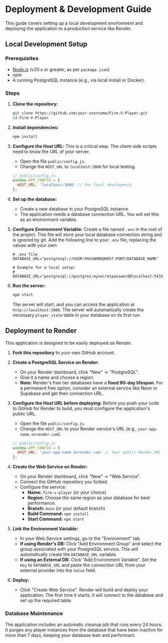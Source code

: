 # Deployment & Development Guide

This guide covers setting up a local development environment and deploying the application to a production service like Render.

## Local Development Setup

### Prerequisites

-   [Node.js](https://nodejs.org/) (v20.x or greater, as per `package.json`)
-   npm
-   A running PostgreSQL instance (e.g., via local install or Docker).

### Steps

1.  **Clone the repository:**
    ```bash
    git clone https://github.com/your-username/Fire-V-Player.git
    cd Fire-V-Player
    ```

2.  **Install dependencies:**
    ```bash
    npm install
    ```

3.  **Configure the Host URL:**
    This is a critical step. The client-side scripts need to know the URL of your server.
    -   Open the file `public/config.js`.
    -   Change the `HOST_URL` to `localhost:3000` for local testing.
    ```javascript
    // public/config.js
    window.APP_CONFIG = {
      HOST_URL: 'localhost:3000' // For local development
    };
    ```

4.  **Set up the database:**
    -   Create a new database in your PostgreSQL instance.
    -   The application needs a database connection URL. You will set this as an environment variable.

5.  **Configure Environment Variable:**
    Create a file named `.env` in the root of the project. This file will store your local database connection string and is ignored by git.
    Add the following line to your `.env` file, replacing the values with your own:
    ```
    # .env file
    DATABASE_URL="postgresql://USER:PASSWORD@HOST:PORT/DATABASE_NAME"
    
    # Example for a local setup:
    # DATABASE_URL="postgresql://postgres:mysecretpassword@localhost:5432/firevplayer"
    ```

6.  **Run the server:**
    ```bash
    npm start
    ```
    The server will start, and you can access the application at `http://localhost:3000`. The server will automatically create the necessary `player_state` table in your database on its first run.

## Deployment to Render

This application is designed to be easily deployed on Render.

1.  **Fork this repository** to your own GitHub account.

2.  **Create a PostgreSQL Service on Render:**
    -   On your Render dashboard, click "New" -> "PostgreSQL".
    -   Give it a name and choose a region.
    -   **Note:** Render's free tier databases have a **fixed 90-day lifespan**. For a permanent free option, consider an external service like Neon or Supabase and get their connection URL.

3.  **Configure the Host URL before deploying:**
    Before you push your code to GitHub for Render to build, you must configure the application's public URL.
    -   Open the file `public/config.js`.
    -   Change the `HOST_URL` to your Render service's URL (e.g., `your-app-name.onrender.com`).
    ```javascript
    // public/config.js
    window.APP_CONFIG = {
      HOST_URL: 'your-app-name.onrender.com' // Your public Render URL
    };
    ```

4.  **Create the Web Service on Render:**
    -   On your Render dashboard, click "New" -> "Web Service".
    -   Connect the GitHub repository you forked.
    -   Configure the service:
        -   **Name:** `fire-v-player` (or your choice)
        -   **Region:** Choose the same region as your database for best performance.
        -   **Branch:** `main` (or your default branch)
        -   **Build Command:** `npm install`
        -   **Start Command:** `npm start`

5.  **Link the Environment Variable:**
    -   In your Web Service settings, go to the "Environment" tab.
    -   **If using Render's DB:** Click "Add Environment Group" and select the group associated with your PostgreSQL service. This will automatically create the `DATABASE_URL` variable.
    -   **If using an External DB:** Click "Add Environment Variable". Set the `Key` to `DATABASE_URL` and paste the connection URL from your external provider into the `Value` field.

6.  **Deploy:**
    -   Click "Create Web Service". Render will build and deploy your application. The first time it starts, it will connect to the database and set up the required table.

### Database Maintenance

The application includes an automatic cleanup job that runs every 24 hours. It purges any player instances from the database that have been inactive for more than 7 days, keeping your database lean and performant.